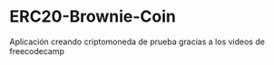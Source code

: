 # ERC20-Brownie-Coin
Aplicación creando criptomoneda de prueba gracias a los videos de freecodecamp
